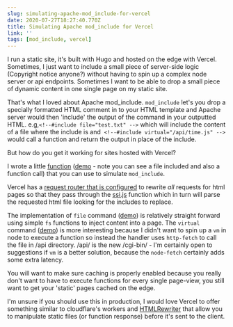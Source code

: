 ```yaml
---
slug: simulating-apache-mod_include-for-vercel
date: 2020-07-27T18:27:40.770Z
title: Simulating Apache mod_include for Vercel
link: ''
tags: [mod_include, vercel]
---
```


I run a static site, it's built with Hugo and hosted on the edge with Vercel. Sometimes, I just want to include a small piece of server-side logic (Copyright notice anyone?) without having to spin up a complex node server or api endpoints. Sometimes I want to be able to drop a small piece of dynamic content in one single page on my static site.

That's what I loved about Apache mod_include. `mod_include` let's you drop a specially formatted HTML comment in to your HTML template and Apache server would then 'include' the output of the command in your outputted HTML. e.g,`<!--#include file="test.txt" -->` which will include the content of a file where the include is and&nbsp; `<!--#include virtual="/api/time.js" -->` would call a function and return the output in place of the include.

But how do you get it working for sites hosted with Vercel?

I wrote a little [function](https://github.com/PaulKinlan/vercel-ssi) ([demo](https://ssi.vercel.app/) - note you can see a file included and also a function call) that you can use to simulate `mod_include`.

Vercel has a [request router that is configured](https://github.com/PaulKinlan/vercel-ssi/blob/master/vercel.json#L3) to rewrite *all* requests for html pages so that they pass through the [ssi.js](https://github.com/PaulKinlan/vercel-ssi/blob/master/api/ssi.js) function which in turn will parse the requested html file looking for the includes to replace.

The implementation of `file` command ([demo](https://ssi.vercel.app/file.html)) is relatively straight forward using simple `fs` functions to inject content into a page. The `virtual` command ([demo](https://ssi.vercel.app/virtual.html)) is more interesting because I didn't want to spin up a `vm` in node to execute a function so instead the handler uses `http-fetch` to call the file in /api directory. /api/ is the new /cgi-bin/ - I'm certainly open to suggestions if `vm` is a better solution, because the `node-fetch` certainly adds some extra latency.

You will want to make sure caching is properly enabled because you really don't want to have to execute functions for every single page-view, you still want to get your 'static' pages cached on the edge.

I'm unsure if you should use this in production, I would love Vercel to offer something similar to cloudflare's workers and [HTMLRewriter](https://developers.cloudflare.com/workers/reference/apis/html-rewriter/) that allow you to manipulate static files (or function response) before it's sent to the client.
